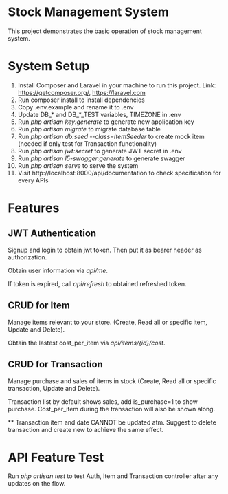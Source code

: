 # Stock Management System
This project demonstrates the basic operation of stock management system.

# System Setup
1. Install Composer and Laravel in your machine to run this project. Link: https://getcomposer.org/, https://laravel.com
2. Run composer install to install dependencies
3. Copy .env.example and rename it to .env
4. Update DB_* and DB_*_TEST variables, TIMEZONE in .env
5. Run _php artisan key:generate_ to generate new application key
6. Run _php artisan migrate_ to migrate database table
7. Run _php artisan db:seed --class=ItemSeeder_ to create mock item (needed if only test for Transaction functionality)
8. Run _php artisan jwt:secret_ to generate JWT secret in .env
9. Run _php artisan l5-swagger:generate_ to generate swagger
10. Run _php artisan serve_ to serve the system
11. Visit http://localhost:8000/api/documentation to check specification for every APIs

# Features
## JWT Authentication
Signup and login to obtain jwt token. Then put it as bearer header as authorization.

Obtain user information via _api/me_.

If token is expired, call _api/refresh_ to obtained refreshed token.

## CRUD for Item
Manage items relevant to your store. (Create, Read all or specific item, Update and Delete).

Obtain the lastest cost_per_item via _api/items/{id}/cost_.

## CRUD for Transaction
Manage purchase and sales of items in stock (Create, Read all or specific transaction, Update and Delete).

Transaction list by default shows sales, add is_purchase=1 to show purchase. Cost_per_item during the transaction will also be shown along.

** Transaction item and date CANNOT be updated atm. Suggest to delete transaction and create new to achieve the same effect.

# API Feature Test
Run _php artisan test_ to test Auth, Item and Transaction controller after any updates on the flow.